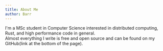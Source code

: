 ```yaml
---
title: About Me
author: Barr
---
```

I'm a MSc student in Computer Science interested in distributed computing, Rust, and high performance code in general.  
Almost everything I write is free and open source and can be found on my GitHub(link at the bottom of the page).
